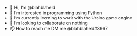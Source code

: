 - 👋 Hi, I’m @blahblaheld
- 👀 I’m interested in programming using Python
- 🌱 I’m currently learning to work with the Ursina game engine
- 💞️ I’m looking to collaborate on nothing
- 📫 How to reach me DM me @blahblaheld#3967


